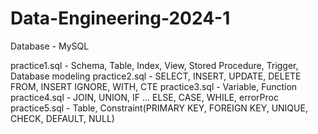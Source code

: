 # Data-Engineering-2024-1
Database - MySQL

practice1.sql - Schema, Table, Index, View, Stored Procedure, Trigger, Database modeling
practice2.sql - SELECT, INSERT, UPDATE, DELETE FROM, INSERT IGNORE, WITH, CTE
practice3.sql - Variable, Function
practice4.sql - JOIN, UNION, IF ... ELSE, CASE, WHILE, errorProc
practice5.sql - Table, Constraint(PRIMARY KEY, FOREIGN KEY, UNIQUE, CHECK, DEFAULT, NULL)
